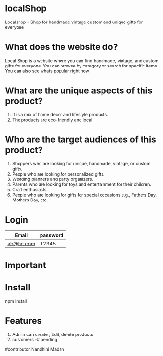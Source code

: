 # localShop
Localshop - Shop for handmade vintage custom and unique gifts for everyone

# What does the website do?
Local Shop is a website where you can find handmade, vintage, and custom gifts for everyone. You can browse by category or search for specific items. You can also see whats popular right now

# What are the unique aspects of this product?
1. It is a mix of home decor and lifestyle products.
2. The products are eco-friendly and local

# Who are the target audiences of this product?
1. Shoppers who are looking for unique, handmade, vintage, or custom gifts.
2. People who are looking for personalized gifts.
3. Wedding planners and party organizers.
4. Parents who are looking for toys and entertainment for their children.
5. Craft enthusiasts.
6. People who are looking for gifts for special occasions e.g., Fathers Day, Mothers Day, etc.

# Login

| Email         | password      |
| ------------- | ------------- |
| ab@bc.com      | 12345        |

# Important
# Install
npm install
# Features
1. Admin can create , Edit, delete products
2. customers -# pending 

#contributor
Nandhini Madan

